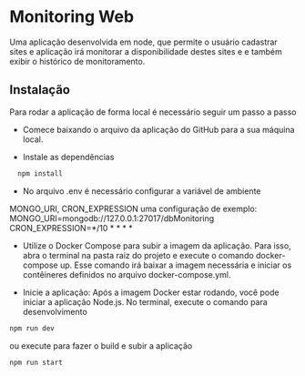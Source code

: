 # Monitoring Web

Uma aplicação desenvolvida em node, que permite o usuário cadastrar sites e aplicação irá monitorar a disponibilidade destes sites e e também exibir o histórico de monitoramento.

## Instalação

Para rodar a aplicação de forma local é necessário seguir um passo a passo

- Comece baixando o arquivo da aplicação do GitHub para a sua máquina local.

-  Instale as dependências

```bash
  npm install
```
  
- No arquivo .env é necessário configurar a variável de ambiente

MONGO_URI, CRON_EXPRESSION uma configuração de exemplo:
MONGO_URI=mongodb://127.0.0.1:27017/dbMonitoring
CRON_EXPRESSION=*/10 * * * *

-  Utilize o Docker Compose para subir a imagem da aplicação. Para isso, abra o terminal na pasta raiz do projeto e execute o comando docker-compose up. Esse comando irá baixar a imagem necessária e iniciar os  contêineres definidos no arquivo docker-compose.yml.

- Inicie a aplicação: Após a imagem Docker estar rodando, você pode iniciar a aplicação Node.js. No terminal, execute o comando para desenvolvimento
```bash
npm run dev
```
ou execute para fazer o build e subir a aplicação 
```bash
npm run start
```
